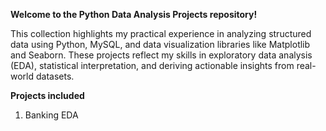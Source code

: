 **Welcome to the Python Data Analysis Projects repository!**

This collection highlights my practical experience in analyzing structured data using Python, MySQL, and data visualization libraries like Matplotlib and Seaborn. 
These projects reflect my skills in exploratory data analysis (EDA), statistical interpretation, and deriving actionable insights from real-world datasets.


**Projects included**
1. Banking EDA
   

